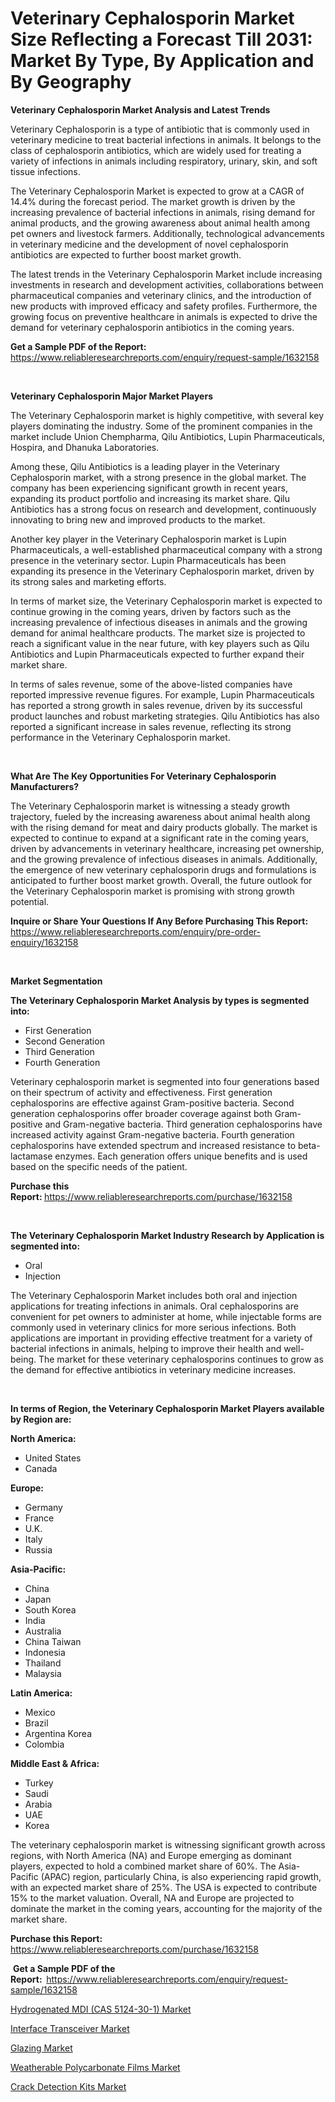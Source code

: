 <p><h1>Veterinary Cephalosporin Market Size Reflecting a Forecast Till 2031: Market By Type, By Application and By Geography</h1></p><p><strong>Veterinary Cephalosporin Market Analysis and Latest Trends</strong></p>
<p><p>Veterinary Cephalosporin is a type of antibiotic that is commonly used in veterinary medicine to treat bacterial infections in animals. It belongs to the class of cephalosporin antibiotics, which are widely used for treating a variety of infections in animals including respiratory, urinary, skin, and soft tissue infections.</p><p>The Veterinary Cephalosporin Market is expected to grow at a CAGR of 14.4% during the forecast period. The market growth is driven by the increasing prevalence of bacterial infections in animals, rising demand for animal products, and the growing awareness about animal health among pet owners and livestock farmers. Additionally, technological advancements in veterinary medicine and the development of novel cephalosporin antibiotics are expected to further boost market growth.</p><p>The latest trends in the Veterinary Cephalosporin Market include increasing investments in research and development activities, collaborations between pharmaceutical companies and veterinary clinics, and the introduction of new products with improved efficacy and safety profiles. Furthermore, the growing focus on preventive healthcare in animals is expected to drive the demand for veterinary cephalosporin antibiotics in the coming years.</p></p>
<p><strong>Get a Sample PDF of the Report:&nbsp;</strong> <a href="https://www.reliableresearchreports.com/enquiry/request-sample/1632158">https://www.reliableresearchreports.com/enquiry/request-sample/1632158</a></p>
<p>&nbsp;</p>
<p><strong>Veterinary Cephalosporin Major Market Players</strong></p>
<p><p>The Veterinary Cephalosporin market is highly competitive, with several key players dominating the industry. Some of the prominent companies in the market include Union Chempharma, Qilu Antibiotics, Lupin Pharmaceuticals, Hospira, and Dhanuka Laboratories. </p><p>Among these, Qilu Antibiotics is a leading player in the Veterinary Cephalosporin market, with a strong presence in the global market. The company has been experiencing significant growth in recent years, expanding its product portfolio and increasing its market share. Qilu Antibiotics has a strong focus on research and development, continuously innovating to bring new and improved products to the market.</p><p>Another key player in the Veterinary Cephalosporin market is Lupin Pharmaceuticals, a well-established pharmaceutical company with a strong presence in the veterinary sector. Lupin Pharmaceuticals has been expanding its presence in the Veterinary Cephalosporin market, driven by its strong sales and marketing efforts.</p><p>In terms of market size, the Veterinary Cephalosporin market is expected to continue growing in the coming years, driven by factors such as the increasing prevalence of infectious diseases in animals and the growing demand for animal healthcare products. The market size is projected to reach a significant value in the near future, with key players such as Qilu Antibiotics and Lupin Pharmaceuticals expected to further expand their market share.</p><p>In terms of sales revenue, some of the above-listed companies have reported impressive revenue figures. For example, Lupin Pharmaceuticals has reported a strong growth in sales revenue, driven by its successful product launches and robust marketing strategies. Qilu Antibiotics has also reported a significant increase in sales revenue, reflecting its strong performance in the Veterinary Cephalosporin market.</p></p>
<p>&nbsp;</p>
<p><strong>What Are The Key Opportunities For Veterinary Cephalosporin Manufacturers?</strong></p>
<p><p>The Veterinary Cephalosporin market is witnessing a steady growth trajectory, fueled by the increasing awareness about animal health along with the rising demand for meat and dairy products globally. The market is expected to continue to expand at a significant rate in the coming years, driven by advancements in veterinary healthcare, increasing pet ownership, and the growing prevalence of infectious diseases in animals. Additionally, the emergence of new veterinary cephalosporin drugs and formulations is anticipated to further boost market growth. Overall, the future outlook for the Veterinary Cephalosporin market is promising with strong growth potential.</p></p>
<p><strong>Inquire or Share Your Questions If Any Before Purchasing This Report:</strong> <a href="https://www.reliableresearchreports.com/enquiry/pre-order-enquiry/1632158">https://www.reliableresearchreports.com/enquiry/pre-order-enquiry/1632158</a></p>
<p>&nbsp;</p>
<p><strong>Market Segmentation</strong></p>
<p><strong>The Veterinary Cephalosporin Market Analysis by types is segmented into:</strong></p>
<p><ul><li>First Generation</li><li>Second Generation</li><li>Third Generation</li><li>Fourth Generation</li></ul></p>
<p><p>Veterinary cephalosporin market is segmented into four generations based on their spectrum of activity and effectiveness. First generation cephalosporins are effective against Gram-positive bacteria. Second generation cephalosporins offer broader coverage against both Gram-positive and Gram-negative bacteria. Third generation cephalosporins have increased activity against Gram-negative bacteria. Fourth generation cephalosporins have extended spectrum and increased resistance to beta-lactamase enzymes. Each generation offers unique benefits and is used based on the specific needs of the patient.</p></p>
<p><strong>Purchase this Report:&nbsp;</strong><a href="https://www.reliableresearchreports.com/purchase/1632158">https://www.reliableresearchreports.com/purchase/1632158</a></p>
<p>&nbsp;</p>
<p><strong>The Veterinary Cephalosporin Market Industry Research by Application is segmented into:</strong></p>
<p><ul><li>Oral</li><li>Injection</li></ul></p>
<p><p>The Veterinary Cephalosporin Market includes both oral and injection applications for treating infections in animals. Oral cephalosporins are convenient for pet owners to administer at home, while injectable forms are commonly used in veterinary clinics for more serious infections. Both applications are important in providing effective treatment for a variety of bacterial infections in animals, helping to improve their health and well-being. The market for these veterinary cephalosporins continues to grow as the demand for effective antibiotics in veterinary medicine increases.</p></p>
<p>&nbsp;</p>
<p><strong>In terms of Region, the Veterinary Cephalosporin Market Players available by Region are:</strong></p>
<p>
    <p> <strong> North America: </strong>
        <ul>
            <li>United States</li>
            <li>Canada</li>
        </ul>
        </p> 
    <p> <strong> Europe: </strong>
        <ul>
            <li>Germany</li>
            <li>France</li>
            <li>U.K.</li>
            <li>Italy</li>
            <li>Russia</li>
        </ul>
        </p> 
    <p> <strong> Asia-Pacific: </strong>
        <ul>
            <li>China</li>
            <li>Japan</li>
            <li>South Korea</li>
            <li>India</li>
            <li>Australia</li>
            <li>China Taiwan</li>
            <li>Indonesia</li>
            <li>Thailand</li>
            <li>Malaysia</li>
        </ul>
        </p> 
    <p> <strong> Latin America: </strong>
        <ul>
            <li>Mexico</li>
            <li>Brazil</li>
            <li>Argentina Korea</li>
            <li>Colombia</li>
        </ul>
        </p> 
    <p> <strong> Middle East & Africa: </strong>
        <ul>
            <li>Turkey</li>
            <li>Saudi</li>
            <li>Arabia</li>
            <li>UAE</li>
            <li>Korea</li>
        </ul>
    </p>
    </p>
<p><p>The veterinary cephalosporin market is witnessing significant growth across regions, with North America (NA) and Europe emerging as dominant players, expected to hold a combined market share of 60%. The Asia-Pacific (APAC) region, particularly China, is also experiencing rapid growth, with an expected market share of 25%. The USA is expected to contribute 15% to the market valuation. Overall, NA and Europe are projected to dominate the market in the coming years, accounting for the majority of the market share.</p></p>
<p><strong>Purchase this Report: </strong><a href="https://www.reliableresearchreports.com/purchase/1632158">https://www.reliableresearchreports.com/purchase/1632158</a></p>
<p>&nbsp;<strong>Get a Sample PDF of the Report:&nbsp;&nbsp;</strong><a href="https://www.reliableresearchreports.com/enquiry/request-sample/1632158">https://www.reliableresearchreports.com/enquiry/request-sample/1632158</a></p>
<p><strong></strong></p>
<p><p><a href="https://mire-aunt-385.notion.site/Hydrogenated-MDI-CAS-5124-30-1-Market-Size-Share-Trends-Analysis-Report-By-Material-By-Type-B-9e6a4225136e4f5192b1cdc21c34ac52">Hydrogenated MDI (CAS 5124-30-1) Market</a></p><p><a href="https://view.publitas.com/reportprime-1/interface-transceiver-market-research-report-the-key-to-successful-business-strategy-forecasted-for-period-from-2024-2031/">Interface Transceiver Market</a></p><p><a href="https://butternut-bug-553.notion.site/Glazing-Market-Research-Report-Provides-Critical-Insights-that-can-help-Shape-Business-Development-a-79b738b299c94234a2fe739c5095e3e1">Glazing Market</a></p><p><a href="https://invited-way-688.notion.site/Weatherable-Polycarbonate-Films-Market-Size-Growth-Outlook-from-2024-to-2031-projecting-at-Market--eaef309a212544378241cd870742f3af">Weatherable Polycarbonate Films Market</a></p><p><a href="https://view.publitas.com/reportprime-1/crack-detection-kits-market-size-evaluating-its-market-trends-growth-and-projections-2024-2031/">Crack Detection Kits Market</a></p></p>